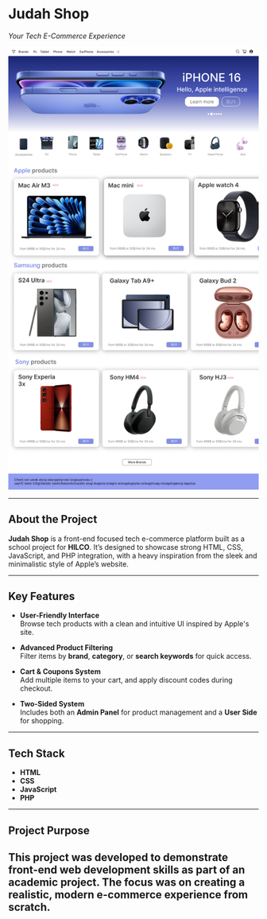 # **Judah Shop**  
*Your Tech E-Commerce Experience*

![Judah Shop Screenshot](Screenshot.png)

---

## **About the Project**

**Judah Shop** is a front-end focused tech e-commerce platform built as a school project for **HILCO**. It’s designed to showcase strong HTML, CSS, JavaScript, and PHP integration, with a heavy inspiration from the sleek and minimalistic style of Apple’s website.

---

## **Key Features**  

- **User-Friendly Interface**  
  Browse tech products with a clean and intuitive UI inspired by Apple's site.

- **Advanced Product Filtering**  
  Filter items by **brand**, **category**, or **search keywords** for quick access.

- **Cart & Coupons System**  
  Add multiple items to your cart, and apply discount codes during checkout.

- **Two-Sided System**  
  Includes both an **Admin Panel** for product management and a **User Side** for shopping.

---

## **Tech Stack**

- **HTML**
- **CSS**
- **JavaScript**
- **PHP**

---

## **Project Purpose**

This project was developed to demonstrate front-end web development skills as part of an academic project. The focus was on creating a realistic, modern e-commerce experience from scratch.
---
